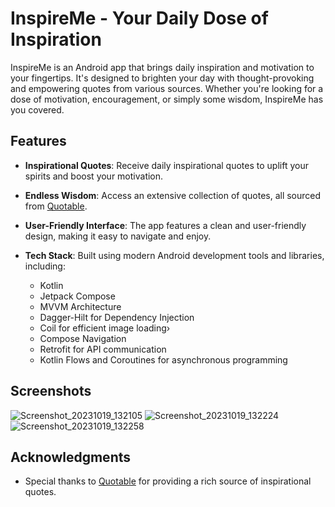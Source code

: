 # InspireMe - Your Daily Dose of Inspiration

InspireMe is an Android app that brings daily inspiration and motivation to your fingertips. 
It's designed to brighten your day with thought-provoking and empowering quotes from various sources. 
Whether you're looking for a dose of motivation, encouragement, or simply some wisdom, InspireMe has you covered.

## Features

- **Inspirational Quotes**: Receive daily inspirational quotes to uplift your spirits and boost your motivation.

- **Endless Wisdom**: Access an extensive collection of quotes, all sourced from [Quotable](https://api.quotable.io/).

- **User-Friendly Interface**: The app features a clean and user-friendly design, making it easy to navigate and enjoy.

- **Tech Stack**: Built using modern Android development tools and libraries, including:
  - Kotlin
  - Jetpack Compose
  - MVVM Architecture
  - Dagger-Hilt for Dependency Injection
  - Coil for efficient image loading›
  - Compose Navigation
  - Retrofit for API communication
  - Kotlin Flows and Coroutines for asynchronous programming

## Screenshots
![Screenshot_20231019_132105](https://github.com/roshan129/InspireMe/assets/51310688/818dcfb7-6109-4866-ba63-1e462d7313f3)
![Screenshot_20231019_132224](https://github.com/roshan129/InspireMe/assets/51310688/4a85f961-8bfc-4276-ac28-22c5214db7c1)
![Screenshot_20231019_132258](https://github.com/roshan129/InspireMe/assets/51310688/d3031e6f-bb2b-4921-84d6-fe6a7cd44397)


## Acknowledgments

- Special thanks to [Quotable](https://api.quotable.io/) for providing a rich source of inspirational quotes.

